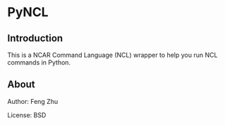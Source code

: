 # PyNCL

## Introduction

This is a NCAR Command Language (NCL) wrapper to help you run NCL commands in Python.


## About

Author: Feng Zhu

License: BSD
